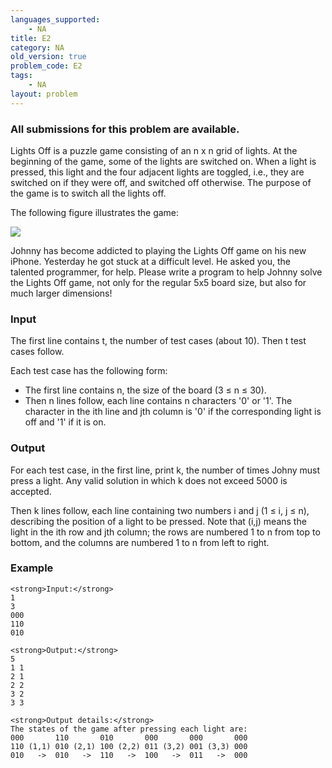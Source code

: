 ```yaml
---
languages_supported:
    - NA
title: E2
category: NA
old_version: true
problem_code: E2
tags:
    - NA
layout: problem
---
```

###  All submissions for this problem are available. 

Lights Off is a puzzle game consisting of an n x n grid of lights. At the beginning of the game, some of the lights are switched on. When a light is pressed, this light and the four adjacent lights are toggled, i.e., they are switched on if they were off, and switched off otherwise. The purpose of the game is to switch all the lights off.

The following figure illustrates the game:

![](https://vn.spoj.pl/SPOJVN/content/lightsoff.png)

Johnny has become addicted to playing the Lights Off game on his new iPhone. Yesterday he got stuck at a difficult level. He asked you, the talented programmer, for help. Please write a program to help Johnny solve the Lights Off game, not only for the regular 5x5 board size, but also for much larger dimensions!

### Input

The first line contains t, the number of test cases (about 10). Then t test cases follow.

Each test case has the following form:

- The first line contains n, the size of the board (3 ≤ n ≤ 30).
- Then n lines follow, each line contains n characters '0' or '1'. The character in the ith line and jth column is '0' if the corresponding light is off and '1' if it is on.

### Output

For each test case, in the first line, print k, the number of times Johny must press a light. Any valid solution in which k does not exceed 5000 is accepted.

Then k lines follow, each line containing two numbers i and j (1 ≤ i, j ≤ n), describing the position of a light to be pressed. Note that (i,j) means the light in the ith row and jth column; the rows are numbered 1 to n from top to bottom, and the columns are numbered 1 to n from left to right.

### Example

```
<strong>Input:</strong>
1
3
000
110
010

<strong>Output:</strong>
5
1 1
2 1
2 2
3 2
3 3

<strong>Output details:</strong>
The states of the game after pressing each light are:
000       110       010       000       000       000
110 (1,1) 010 (2,1) 100 (2,2) 011 (3,2) 001 (3,3) 000
010   ->  010   ->  110   ->  100   ->  011   ->  000

```